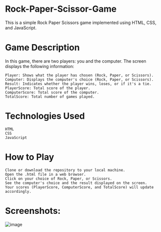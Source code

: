 # Rock-Paper-Scissor-Game

This is a simple Rock Paper Scissors game implemented using HTML, CSS, and JavaScript.

# Game Description

In this game, there are two players: you and the computer. The screen displays the following information:

    Player: Shows what the player has chosen (Rock, Paper, or Scissors).
    Computer: Displays the computer's choice (Rock, Paper, or Scissors).
    Result: Indicates whether the player wins, loses, or if it's a tie.
    PlayerScore: Total score of the player.
    ComputerScore: Total score of the computer.
    TotalScore: Total number of games played.

# Technologies Used

    HTML
    CSS
    JavaScript
    
# How to Play

    Clone or download the repository to your local machine.
    Open the .html file in a web browser.
    Click on your choice of Rock, Paper, or Scissors.
    See the computer's choice and the result displayed on the screen.
    Your scores (PlayerScore, ComputerScore, and TotalScore) will update accordingly.

# Screenshots:
![image](https://github.com/user-attachments/assets/43f85c10-ac07-440d-85bc-2c952b45d87f)


